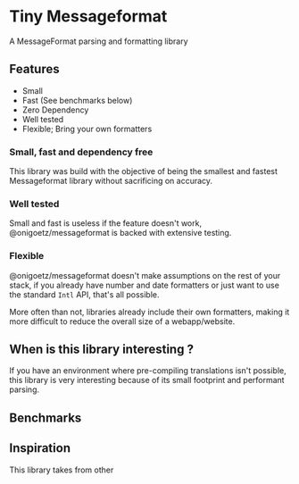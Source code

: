# Tiny Messageformat

A MessageFormat parsing and formatting library

## Features

- Small
- Fast (See benchmarks below)
- Zero Dependency
- Well tested
- Flexible; Bring your own formatters

### Small, fast and dependency free

This library was build with the objective of being the smallest and fastest Messageformat library without sacrificing on accuracy.

### Well tested

Small and fast is useless if the feature doesn't work, @onigoetz/messageformat is backed with extensive testing.

### Flexible

@onigoetz/messageformat doesn't make assumptions on the rest of your stack, 
if you already have number and date formatters or just want to use the standard `Intl` API, that's all possible.

More often than not, libraries already include their own formatters, making it more difficult to reduce the overall size of a webapp/website.

## When is this library interesting ?

If you have an environment where pre-compiling translations isn't possible,
this library is very interesting because of its small footprint and performant parsing.

## Benchmarks

## Inspiration

This library takes from other 